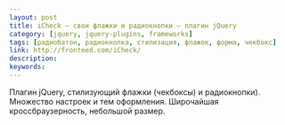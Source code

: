 ```yaml
---
layout: post
title: iCheck — свои флажки и радиокнопки — плагин jQuery
category: [jquery, jquery-plugins, frameworks]
tags: [радиобатон, радиокнопка, стилизация, флажок, форма, чекбокс]
link: http://fronteed.com/iCheck/
description:
keywords:
---
```


<p>Плагин jQuery, стилизующий флажки (чекбоксы) и радиокнопки). Множество настроек и тем оформления. Широчайшая кроссбраузерность, небольшой размер.</p>
